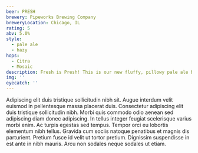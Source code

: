 ```yaml
---
beer: PRESH
brewery: Pipeworks Brewing Company
breweryLocation: Chicago, IL
rating: 5
abv: 5.0%
style:
  - pale ale
  - hazy
hops: 
  - Citra
  - Mosaic
description: Fresh is Presh! This is our new fluffy, pillowy pale ale brewed with late-addition Mosaic and Citra hops. It has a fully aromatic bouquet rounded out with fresh squeezed OJ flavs, Jasmine flowers, sun-riped blackberry aromas and a soft mouthfeel. 
img: ''
eyecatch: ''
---
```

Adipiscing elit duis tristique sollicitudin nibh sit. Augue interdum velit euismod in pellentesque massa placerat duis. Consectetur adipiscing elit duis tristique sollicitudin nibh. Morbi quis commodo odio aenean sed adipiscing diam donec adipiscing. In tellus integer feugiat scelerisque varius morbi enim. Ac turpis egestas sed tempus. Tempor orci eu lobortis elementum nibh tellus. Gravida cum sociis natoque penatibus et magnis dis parturient. Pretium fusce id velit ut tortor pretium. Dignissim suspendisse in est ante in nibh mauris. Arcu non sodales neque sodales ut etiam.